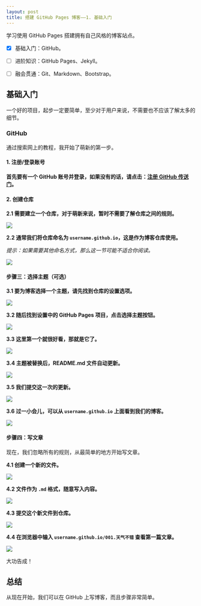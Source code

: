 ```yaml
---
layout: post
title: 搭建 GitHub Pages 博客——1. 基础入门
---
```


学习使用 GitHub Pages 搭建拥有自己风格的博客站点。

- [x] 基础入门：GitHub。

- [ ] 进阶知识：GitHub Pages、Jekyll。

- [ ] 融会贯通：Git、Markdown、Bootstrap。

<!--more-->

## 基础入门
一个好的项目，起步一定要简单，至少对于用户来说，不需要也不应该了解太多的细节。

### GitHub
通过搜索网上的教程，我开始了萌新的第一步。

#### 1. 注册/登录账号
**首先要有一个 GitHub 账号并登录，如果没有的话，请点击：[注册 GitHub 传送门][1]。**

#### 2. 创建仓库
**2.1 需要建立一个仓库，对于萌新来说，暂时不需要了解仓库之间的规则。**

![](/assets/images/github-new-repositories.png)

**2.2 通常我们将仓库命名为 `username.github.io`，这是作为博客仓库使用。**

*提示：如果需要其他命名方式，那么这一节可能不适合你阅读。*

![](/assets/images/github-create-blog.png)

#### 步骤三：选择主题（可选）
**3.1 要为博客选择一个主题，请先找到仓库的设置选项。**

![](/assets/images/github-find-setting.png)

**3.2 随后找到设置中的 GitHub Pages 项目，点击选择主题按钮。**

![](/assets/images/github-find-choose-theme.png)

**3.3 这里第一个就很好看，那就是它了。**

![](/assets/images/github-choose-the-theme.png)

**3.4 主题被替换后，README.md 文件自动更新。**

![](/assets/images/github-set-theme-cayman.png)

**3.5 我们提交这一次的更新。**

![](/assets/images/github-update-readme-for-theme-change.png)

**3.6 过一小会儿，可以从 `username.github.io` 上面看到我们的博客。**

![](/assets/images/github-my-first-blog.png)

#### 步骤四：写文章
现在，我们忽略所有的规则，从最简单的地方开始写文章。

**4.1 创建一个新的文件。**

![](/assets/images/github-create-new-file.png)

**4.2 文件作为 `.md` 格式，随意写入内容。**

![](/assets/images/github-input-first-post.png)

**4.3 提交这个新文件到仓库。**

![](/assets/images/github-commit-first-post.png)

**4.4 在浏览器中输入 `username.github.io/001.天气不错` 查看第一篇文章。**

![](/assets/images/github-preview-first-post.png)

大功告成！

## 总结
从现在开始，我们可以在 GitHub 上写博客，而且步骤非常简单。



[1]:https://github.com/join?source=header-home